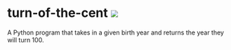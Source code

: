 # turn-of-the-cent ![](https://img.shields.io/travis/rbstrachan/turn-of-the-cent.svg)
A Python program that takes in a given birth year and returns the year they will turn 100.

